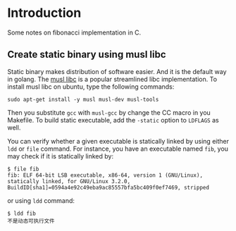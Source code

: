 # Introduction

Some notes on fibonacci implementation in C.

## Create static binary using musl libc

Static binary makes distribution of software easier. And it is the
default way in golang. The [musl libc][1] is a popular streamlined libc
implementation. To install musl libc on ubuntu, type the following
commands:

    sudo apt-get install -y musl musl-dev musl-tools

Then you substitute `gcc` with `musl-gcc` by change the CC macro in you
Makefile. To build static executable, add the `-static` option to
`LDFLAGS` as well.

You can verify whether a given executable is statically linked by using
either `ldd` or `file` command. For instance, you have an executable
named `fib`, you may check if it is statically linked by:


    $ file fib
    fib: ELF 64-bit LSB executable, x86-64, version 1 (GNU/Linux), statically linked, for GNU/Linux 3.2.0, BuildID[sha1]=0594a4e92c49eba9ac85557bfa5bc409f0ef7469, stripped

or using `ldd` command:

    $ ldd fib
    不是动态可执行文件

[1]: https://www.musl-libc.org/
